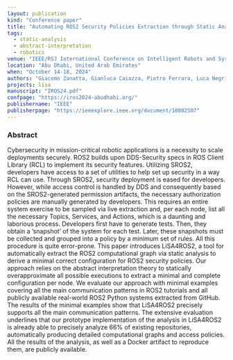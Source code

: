 ```yaml
---
layout: publication
kind: "Conference paper"
title: "Automating ROS2 Security Policies Extraction through Static Analysis"
tags:
  - static-analysis
  - abstract-interpretation
  - robotics 
venue: "IEEE/RSJ International Conference on Intelligent Robots and Systems (IROS 2024)"
location: "Abu Dhabi, United Arab Emirates"
when: "October 14-18, 2024"
authors: "Giacomo Zanatta, Gianluca Caiazza, Pietro Ferrara, Luca Negrini, Ruffin White"
projects: lisa
manuscript: "IROS24.pdf"
confpage: "https://iros2024-abudhabi.org/"
publishername: "IEEE"
publisherpage: "https://ieeexplore.ieee.org/document/10802507"
---
```


### Abstract

Cybersecurity in mission-critical robotic applications is a necessity to scale deployments securely. ROS2 builds upon DDS-Security specs in ROS Client Library (RCL) to implement its security features. Utilizing SROS2, developers have access to a set of utilities to help set up security in a way RCL can use. Through SROS2, security deployment is eased for developers. However, while access control is handled by DDS and consequently based on the SROS2-generated permission artifacts, the necessary authorization policies are manually generated by developers. This requires an entire system exercise to be sampled via live extraction and, per each node, list all the necessary Topics, Services, and Actions, which is a daunting and laborious process. Developers first have to generate tests. Then, they obtain a ’snapshot’ of the system for each test. Later, these snapshots must be collected and grouped into a policy by a minimum set of rules. All this procedure is quite error-prone. This paper introduces LiSA4ROS2, a tool for automatically extract the ROS2 computational graph via static analysis to derive a minimal correct configuration for ROS2 security policies. Our approach relies on the abstract interpretation theory to statically overapproximate all possible executions to extract a minimal and complete configuration per node. We evaluate our approach with minimal examples covering all the main communication patterns in ROS2 tutorials and all publicly available real-world ROS2 Python systems extracted from GitHub. The results of the minimal examples show that LiSA4ROS2 precisely supports all the main communication patterns. The extensive evaluation underlines that our prototype implementation of the analysis in LiSA4ROS2 is already able to precisely analyze 66% of existing repositories, automatically producing detailed computational graphs and access policies. All the results of the analysis, as well as a Docker artifact to reproduce them, are publicly available.
